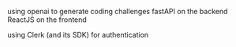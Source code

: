 using openai to generate coding challenges
fastAPI on the backend
ReactJS on the frontend

using Clerk (and its SDK) for authentication
